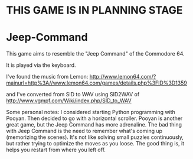 # THIS GAME IS IN PLANNING STAGE

# Jeep-Command
This game aims to resemble the "Jeep Command" of the Commodore 64. 

It is played via the keyboard.

I've found the music from Lemon: http://www.lemon64.com/?mainurl=http%3A//www.lemon64.com/games/details.php%3FID%3D1359

and I've converted from SID to WAV using SID2WAV of http://www.vgmpf.com/Wiki/index.php/SID_to_WAV

Some personal notes:
I considered starting Python programming with Pooyan. Then decided to go with a horizontal scroller. Pooyan is another great game, but the Jeep Command has more adrenaline. The bad thing with Jeep Command is the need to remember what's coming up (memorizing the scenes). It's not like solving small puzzles continuously, but rather trying to optimize the moves as you loose. The good thing is, it helps you restart from where you left off.

